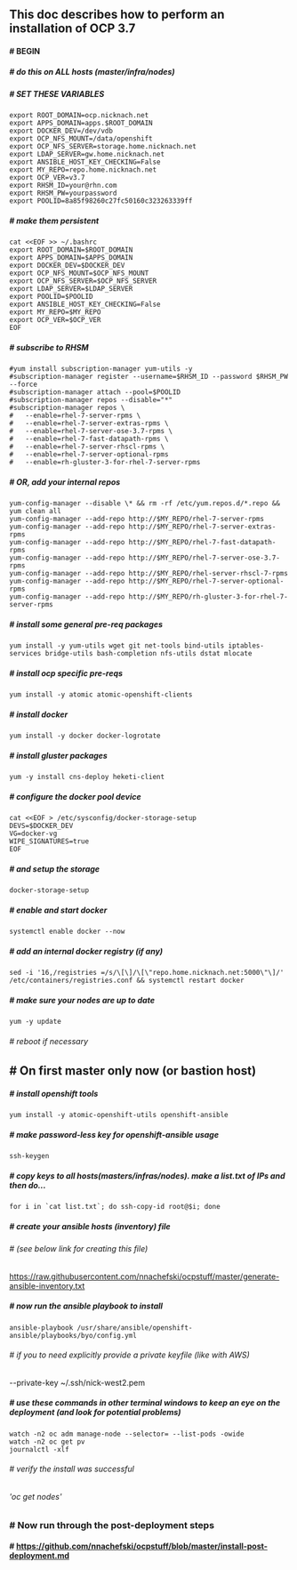 ## This doc describes how to perform an installation of OCP 3.7
#### # BEGIN
##### # do this on ALL hosts (master/infra/nodes)
##### # SET THESE VARIABLES ###
```
export ROOT_DOMAIN=ocp.nicknach.net
export APPS_DOMAIN=apps.$ROOT_DOMAIN 
export DOCKER_DEV=/dev/vdb
export OCP_NFS_MOUNT=/data/openshift
export OCP_NFS_SERVER=storage.home.nicknach.net
export LDAP_SERVER=gw.home.nicknach.net
export ANSIBLE_HOST_KEY_CHECKING=False
export MY_REPO=repo.home.nicknach.net
export OCP_VER=v3.7
export RHSM_ID=your@rhn.com
export RHSM_PW=yourpassword
export POOLID=8a85f98260c27fc50160c323263339ff
```
##### # make them persistent 
```
cat <<EOF >> ~/.bashrc
export ROOT_DOMAIN=$ROOT_DOMAIN
export APPS_DOMAIN=$APPS_DOMAIN
export DOCKER_DEV=$DOCKER_DEV
export OCP_NFS_MOUNT=$OCP_NFS_MOUNT
export OCP_NFS_SERVER=$OCP_NFS_SERVER
export LDAP_SERVER=$LDAP_SERVER
export POOLID=$POOLID
export ANSIBLE_HOST_KEY_CHECKING=False
export MY_REPO=$MY_REPO
export OCP_VER=$OCP_VER
EOF
```
##### # subscribe to RHSM
```
#yum install subscription-manager yum-utils -y
#subscription-manager register --username=$RHSM_ID --password $RHSM_PW --force
#subscription-manager attach --pool=$POOLID
#subscription-manager repos --disable="*"
#subscription-manager repos \
#   --enable=rhel-7-server-rpms \
#   --enable=rhel-7-server-extras-rpms \
#   --enable=rhel-7-server-ose-3.7-rpms \
#   --enable=rhel-7-fast-datapath-rpms \
#   --enable=rhel-7-server-rhscl-rpms \
#   --enable=rhel-7-server-optional-rpms 
#   --enable=rh-gluster-3-for-rhel-7-server-rpms  
```
##### # OR, add your internal repos
```
yum-config-manager --disable \* && rm -rf /etc/yum.repos.d/*.repo && yum clean all
yum-config-manager --add-repo http://$MY_REPO/rhel-7-server-rpms
yum-config-manager --add-repo http://$MY_REPO/rhel-7-server-extras-rpms
yum-config-manager --add-repo http://$MY_REPO/rhel-7-fast-datapath-rpms
yum-config-manager --add-repo http://$MY_REPO/rhel-7-server-ose-3.7-rpms
yum-config-manager --add-repo http://$MY_REPO/rhel-server-rhscl-7-rpms
yum-config-manager --add-repo http://$MY_REPO/rhel-7-server-optional-rpms 
yum-config-manager --add-repo http://$MY_REPO/rh-gluster-3-for-rhel-7-server-rpms
```
##### # install some general pre-req packages
``` 
yum install -y yum-utils wget git net-tools bind-utils iptables-services bridge-utils bash-completion nfs-utils dstat mlocate
```
##### # install ocp specific pre-reqs
```
yum install -y atomic atomic-openshift-clients
```
##### # install docker
```
yum install -y docker docker-logrotate
```
##### # install gluster packages
```
yum -y install cns-deploy heketi-client
```
##### # configure the docker pool device
```
cat <<EOF > /etc/sysconfig/docker-storage-setup
DEVS=$DOCKER_DEV
VG=docker-vg
WIPE_SIGNATURES=true
EOF
```
##### # and setup the storage
```
docker-storage-setup
```
##### # enable and start docker
```
systemctl enable docker --now
```
##### # add an internal docker registry (if any)
```
sed -i '16,/registries =/s/\[\]/\[\"repo.home.nicknach.net:5000\"\]/' /etc/containers/registries.conf && systemctl restart docker
```
##### # make sure your nodes are up to date
```
yum -y update
```
###### # reboot if necessary 
## #  On first master only now (or bastion host)
##### # install openshift tools
```
yum install -y atomic-openshift-utils openshift-ansible 
```
##### #  make password-less key for openshift-ansible usage
```
ssh-keygen
```
##### # copy keys to all hosts(masters/infras/nodes).  make a list.txt of IPs and then do...
```
for i in `cat list.txt`; do ssh-copy-id root@$i; done
```
##### # create your ansible hosts (inventory) file 
###### # (see below link for creating this file)
https://raw.githubusercontent.com/nnachefski/ocpstuff/master/generate-ansible-inventory.txt
##### # now run the ansible playbook to install
```
ansible-playbook /usr/share/ansible/openshift-ansible/playbooks/byo/config.yml
```
###### #  if you to need explicitly provide a private keyfile (like with AWS)
--private-key ~/.ssh/nick-west2.pem

##### # use these commands in other terminal windows to keep an eye on the deployment (and look for potential problems)
```
watch -n2 oc adm manage-node --selector= --list-pods -owide
watch -n2 oc get pv
journalctl -xlf
```
###### # verify the install was successful
###### 'oc get nodes'

### # Now run through the post-deployment steps
#### # https://github.com/nnachefski/ocpstuff/blob/master/install-post-deployment.md
 
